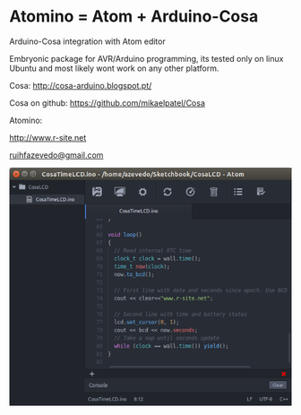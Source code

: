 # Atomino = Atom + Arduino-Cosa

Arduino-Cosa integration with Atom editor

Embryonic package for AVR/Arduino programming, its tested only on linux Ubuntu and most likely wont work on any other platform.

Cosa: http://cosa-arduino.blogspot.pt/

Cosa on github: https://github.com/mikaelpatel/Cosa

Atomino:

http://www.r-site.net

ruihfazevedo@gmail.com

![A screenshot of your package](https://raw.githubusercontent.com/neu-rah/Atomino/master/resources/atomino_small_loop.png)
